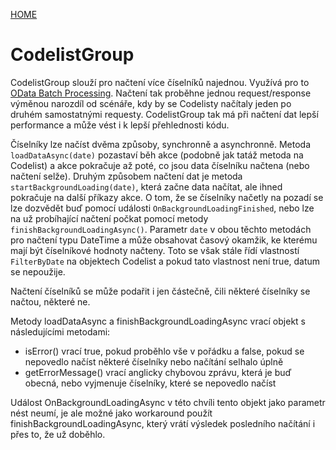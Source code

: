 [HOME](/index)
# CodelistGroup

CodelistGroup slouží pro načtení více číselníků najednou. Využívá pro to [OData Batch Processing](https://www.odata.org/documentation/odata-version-3-0/batch-processing/). Načtení tak proběhne jednou request/response výměnou narozdíl od scénáře, kdy by se Codelisty načítaly jeden po druhém samostatnými requesty. CodelistGroup tak má při načtení dat lepší performance a může vést i k lepší přehlednosti kódu.

Číselníky lze načíst dvěma způsoby, synchronně a asynchronně. Metoda `loadDataAsync(date)` pozastaví běh akce (podobně jak tatáž metoda na Codelist) a akce pokračuje až poté, co jsou data číselníku načtena (nebo načtení selže). Druhým způsobem načtení dat je metoda `startBackgroundLoading(date)`, která začne data načítat, ale ihned pokračuje na další příkazy akce. O tom, že se číselníky načetly na pozadí se lze dozvědět buď pomocí události `OnBackgroundLoadingFinished`, nebo lze na už probíhající načtení počkat pomocí metody `finishBackgroundLoadingAsync()`. Parametr `date` v obou těchto metodách pro načtení typu DateTime a může obsahovat časový okamžik, ke kterému mají být číselníkové hodnoty načteny. Toto se však stále řídí vlastností `FilterByDate` na objektech Codelist a pokud tato vlastnost není true, datum se nepoužije.

Načtení číselníků se může podařit i jen částečně, čili některé číselníky se načtou, některé ne.

Metody loadDataAsync a finishBackgroundLoadingAsync vrací objekt s následujícími metodami:

- isError() vrací true, pokud proběhlo vše v pořádku a false, pokud se nepovedlo načíst některé číselníky nebo načítání selhalo úplně
- getErrorMessage() vrací anglicky chybovou zprávu, která je buď obecná, nebo vyjmenuje číselníky, které se nepovedlo načíst

Událost OnBackgroundLoadingAsync v této chvíli tento objekt jako parametr nést neumí, je ale možné jako workaround použít finishBackgroundLoadingAsync, který vrátí výsledek posledního načítání i přes to, že už doběhlo.
